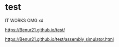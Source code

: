 # test
IT WORKS OMG xd

<a href="https://Benur21.github.io/test/">https://Benur21.github.io/test/</a>

<a href="https://Benur21.github.io/test/assembly_simulator.html">https://Benur21.github.io/test/assembly_simulator.html</a>
